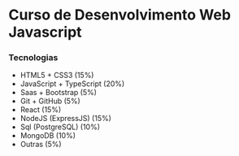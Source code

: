 # Curso de Desenvolvimento Web Javascript

### Tecnologias
- HTML5 + CSS3 (15%)
- JavaScript + TypeScript (20%)
- Saas + Bootstrap (5%)
- Git + GitHub (5%)
- React (15%)
- NodeJS (ExpressJS) (15%)
- Sql (PostgreSQL) (10%)
- MongoDB (10%)
- Outras (5%)
